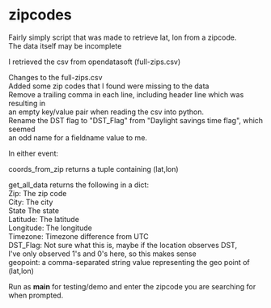 # zipcodes

Fairly simply script that was made to retrieve lat, lon from a zipcode.\
The data itself may be incomplete

I retrieved the csv from opendatasoft (full-zips.csv)

Changes to the full-zips.csv\
  Added some zip codes that I found were missing to the data\
  Remove a trailing comma in each line, including header line which was resulting in\
    an empty key/value pair when reading the csv into python.\
  Rename the DST flag to "DST_Flag" from "Daylight savings time flag", which seemed\
    an odd name for a fieldname value to me.

In either event:

coords_from_zip returns a tuple containing (lat,lon)

get_all_data returns the following in a dict:\
  Zip:        The zip code\
  City:       The city\
  State       The state\
  Latitude:   The latitude\
  Longitude:  The longitude\
  Timezone:   Timezone difference from UTC\
  DST_Flag:   Not sure what this is, maybe if the location observes DST,\
              I've only observed 1's and 0's here, so this makes sense\
  geopoint:   a comma-separated string value representing the geo point of (lat,lon)
  
Run as __main__ for testing/demo and enter the zipcode you are searching for when prompted.

